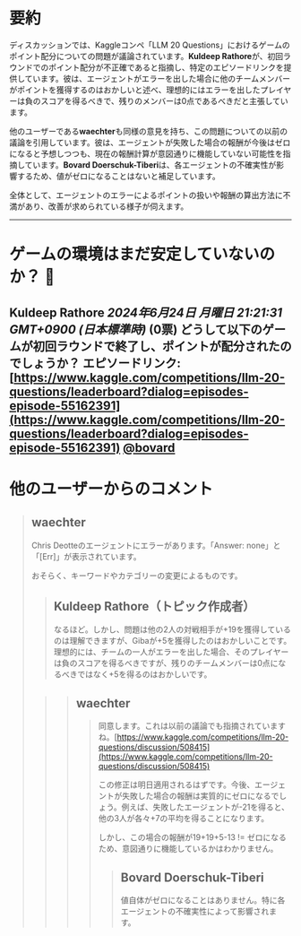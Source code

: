 # 要約 
ディスカッションでは、Kaggleコンペ「LLM 20 Questions」におけるゲームのポイント配分についての問題が議論されています。**Kuldeep Rathore**が、初回ラウンドでのポイント配分が不正確であると指摘し、特定のエピソードリンクを提供しています。彼は、エージェントがエラーを出した場合に他のチームメンバーがポイントを獲得するのはおかしいと述べ、理想的にはエラーを出したプレイヤーは負のスコアを得るべきで、残りのメンバーは0点であるべきだと主張しています。

他のユーザーである**waechter**も同様の意見を持ち、この問題についての以前の議論を引用しています。彼は、エージェントが失敗した場合の報酬が今後はゼロになると予想しつつも、現在の報酬計算が意図通りに機能していない可能性を指摘しています。**Bovard Doerschuk-Tiberi**は、各エージェントの不確実性が影響するため、値がゼロになることはないと補足しています。

全体として、エージェントのエラーによるポイントの扱いや報酬の算出方法に不満があり、改善が求められている様子が伺えます。

---
# ゲームの環境はまだ安定していないのか？ 🤔
**Kuldeep Rathore** *2024年6月24日 月曜日 21:21:31 GMT+0900 (日本標準時)* (0票)
どうして以下のゲームが初回ラウンドで終了し、ポイントが配分されたのでしょうか？ 
エピソードリンク: [https://www.kaggle.com/competitions/llm-20-questions/leaderboard?dialog=episodes-episode-55162391](https://www.kaggle.com/competitions/llm-20-questions/leaderboard?dialog=episodes-episode-55162391)
[@bovard](https://www.kaggle.com/bovard) 
---
# 他のユーザーからのコメント
> ## waechter
> 
> Chris Deotteのエージェントにエラーがあります。「Answer: none」と「[Err]」が表示されています。 
> 
> おそらく、キーワードやカテゴリーの変更によるものです。
> 
> > ## Kuldeep Rathore（トピック作成者）
> > 
> > なるほど。しかし、問題は他の2人の対戦相手が+19を獲得しているのは理解できますが、Gibaが+5を獲得したのはおかしいことです。理想的には、チームの一人がエラーを出した場合、そのプレイヤーは負のスコアを得るべきですが、残りのチームメンバーは0点になるべきではなく+5を得るのはおかしいです。
> 
> > > ## waechter
> > > > 同意します。これは以前の議論でも指摘されていますね。[https://www.kaggle.com/competitions/llm-20-questions/discussion/508415](https://www.kaggle.com/competitions/llm-20-questions/discussion/508415) 
> > > > 
> > > > この修正は明日適用されるはずです。今後、エージェントが失敗した場合の報酬は実質的にゼロになるでしょう。例えば、失敗したエージェントが-21を得ると、他の3人が各々+7の平均を得ることになります。
> > > > 
> > > > しかし、この場合の報酬が19+19+5-13 != ゼロになるため、意図通りに機能しているかはわかりません。
> > > > 
> > > > > ## Bovard Doerschuk-Tiberi
> > > > > 値自体がゼロになることはありません。特に各エージェントの不確実性によって影響されます。
> > > > 
